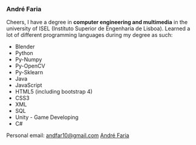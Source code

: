 ### André Faria
Cheers, I have a degree in <b>computer engineering and multimedia</b> in the university of ISEL (Instítuto Superior de Engenharia de Lisboa).
  Learned a lot of different programming languages during my degree as such:
  <ul>
    <li>Blender</li>
    <li>Python</li>
    <li>Py-Numpy</li>
    <li>Py-OpenCV</li>
    <li>Py-Sklearn</li>
    <li>Java</li>
    <li>JavaScript</li>
    <li>HTML5 (including bootstrap 4)</li>
    <li>CSS3</li>
    <li>XML</li>
    <li>SQL</li>
    <li>Unity - Game Developing</li>
    <li>C#</li>
  </ul>
  Personal email:
  <a href="">andfar10@gmail.com</a>
  <a href="https://www.linkedin.com/in/andrefaria21/">André Faria</a>
<!---
FariaXD/FariaXD is a ✨ special ✨ repository because its `README.md` (this file) appears on your GitHub profile.
You can click the Preview link to take a look at your changes.
--->
